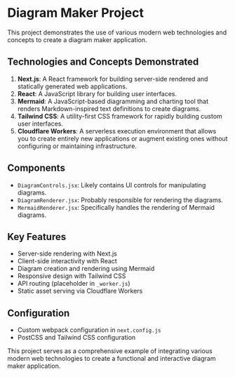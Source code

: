 # Diagram Maker Project

This project demonstrates the use of various modern web technologies and concepts to create a diagram maker application.

## Technologies and Concepts Demonstrated

1. **Next.js**: A React framework for building server-side rendered and statically generated web applications.
2. **React**: A JavaScript library for building user interfaces.
3. **Mermaid**: A JavaScript-based diagramming and charting tool that renders Markdown-inspired text definitions to create diagrams.
4. **Tailwind CSS**: A utility-first CSS framework for rapidly building custom user interfaces.
5. **Cloudflare Workers**: A serverless execution environment that allows you to create entirely new applications or augment existing ones without configuring or maintaining infrastructure.

## Components

- `DiagramControls.jsx`: Likely contains UI controls for manipulating diagrams.
- `DiagramRenderer.jsx`: Probably responsible for rendering the diagrams.
- `MermaidRenderer.jsx`: Specifically handles the rendering of Mermaid diagrams.

## Key Features

- Server-side rendering with Next.js
- Client-side interactivity with React
- Diagram creation and rendering using Mermaid
- Responsive design with Tailwind CSS
- API routing (placeholder in `_worker.js`)
- Static asset serving via Cloudflare Workers

## Configuration

- Custom webpack configuration in `next.config.js`
- PostCSS and Tailwind CSS configuration

This project serves as a comprehensive example of integrating various modern web technologies to create a functional and interactive diagram maker application.
